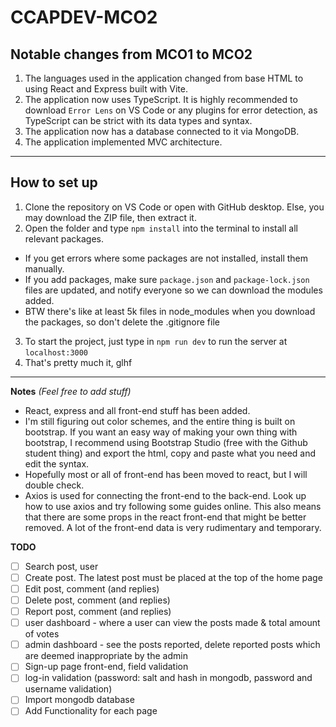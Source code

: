 # CCAPDEV-MCO2

## Notable changes from MCO1 to MCO2
1. The languages used in the application changed from base HTML to using React and Express built with Vite.
2. The application now uses TypeScript. It is highly recommended to download `Error Lens` on VS Code or any plugins for error detection, as TypeScript can be strict with its data types and syntax. 
3. The application now has a database connected to it via MongoDB. 
4. The application implemented MVC architecture. 

---
## How to set up
1. Clone the repository on VS Code or open with GitHub desktop. Else, you may download the ZIP file, then extract it. 
2. Open the folder and type `npm install` into the terminal to install all relevant packages.
  - If you get errors where some packages are not installed, install them manually. 
  - If you add packages, make sure `package.json` and `package-lock.json` files are updated, and notify everyone so we can download the modules added.
  - BTW there's like at least 5k files in node_modules when you download the packages, so don't delete the .gitignore file
3. To start the project, just type in `npm run dev` to run the server at `localhost:3000`
4. That's pretty much it, glhf
---

__Notes__ _(Feel free to add stuff)_

- React, express and all front-end stuff has been added.
- I'm still figuring out color schemes, and the entire thing is built on bootstrap. If you want an easy way of making your own thing with bootstrap, I recommend using Bootstrap Studio (free with the Github student thing) and export the html, copy and paste what you need and edit the syntax.
- Hopefully most or all of front-end has been moved to react, but I will double check.
- Axios is used for connecting the front-end to the back-end. Look up how to use axios and try following some guides online. This also means that there are some props in the react front-end that might be better removed. A lot of the front-end data is very rudimentary and temporary.

__TODO__

- [ ] Search post, user
- [ ] Create post. The latest post must be placed at the top of the home page
- [ ] Edit post, comment (and replies) 
- [ ] Delete post, comment (and replies)
- [ ] Report post, comment (and replies)
- [ ] user dashboard - where a user can view the posts made & total amount of votes
- [ ] admin dashboard - see the posts reported, delete reported posts which are deemed  inappropriate by the admin
- [ ] Sign-up page front-end, field validation
- [ ] log-in validation (password: salt and hash in mongodb, password and username validation)
- [ ] Import mongodb database
- [ ] Add Functionality for each page
